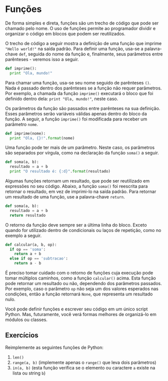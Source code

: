 # Funções

De forma simples e direta, funções são um trecho de código que pode ser chamado pelo nome. O uso de funções permite ao programador dividir e organizar o código em blocos que podem ser reutilizados.

O trecho de código a seguir mostra a definição de uma função que imprime `"Hello world!"` na saída padrão. Para definir uma função, usa-se a palavra-chave `def`, seguida do nome da função e, finalmente, seus parâmetros entre parênteses - veremos isso a seguir.

```python
def imprime():
  print "Ola, mundo!"
```

Para chamar uma função, usa-se seu nome seguido de parênteses `()`. Nada é passado dentro dos parênteses se a função não requer parâmetros. Por exemplo, a chamada da função `imprime()` executará o bloco que foi definido dentro dela: `print "Ola, mundo!"`, neste caso.

Os parâmetros da função são passados entre parênteses na sua definição. Esses parâmetros serão variáveis válidas apenas dentro do bloco da função. A seguir, a função `imprime()` foi modificada para receber um parâmetro `nome`.

```python
def imprime(nome):
  print "Ola, {}!".format(nome)
```

Uma função pode ter mais de um parâmetro. Neste caso, os parâmetros são separados por vírgula, como na declaração da função `soma()` a seguir.

```python
def soma(a, b):
  resultado = a + b
  print "O resultado é: {:d}".format(resultado)
```

Algumas funções retornam um resultado, que pode ser reutilizado em expressões no seu código. Abaixo, a função `soma()` foi reescrita para retornar o resultado, em vez de imprimi-lo na saída padrão. Para retornar um resultado de uma função, use a palavra-chave `return`.

```python
def soma(a, b):
  resultado = a + b
  return resultado
```

O retorno da função deve sempre ser a última linha do bloco. Exceto quando for utilizado dentro de condicionais ou laços de repetição, como no exemplo a seguir.

```python
def calcular(a, b, op):
  if op == 'soma':
    return a + b
  else if op == 'subtracao':
    return a - b
```

É preciso tomar cuidado com o retorno de funções cuja execução pode tomar múltiplos caminhos, como a função `calcular()` acima. Esta função pode retornar um resultado ou não, dependendo dos parâmetros passados. Por exemplo, caso o parâmetro `op` não seja um dos valores esperados nas condições, então a função retornará `None`, que representa um resultado nulo.

Você pode definir funções e escrever seu código em um único script Python. Mas, futuramente, você verá formas melhores de organizá-lo em módulos ou classes.

## Exercícios

Reimplemente as seguintes funções de Python:
1. `len()`
2. `range(a, b)` (implemente apenas o `range()` que leva dois parâmetros)
3. `in(a, b)` (esta função verifica se o elemento ou caractere `a` existe na lista ou string `b`)
